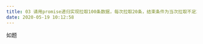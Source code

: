 ```yaml
---
title: 03 请用promise递归实现拉取100条数据，每次拉取20条，结束条件为当次拉取不足20条或者已经拉取100条数据
date: 2020-05-19 10:12:58
---
```


如题
